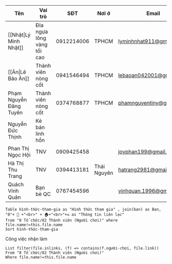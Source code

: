 | Tên                    | Vai trò                    | SĐT        | Nơi ở       | Email                    | Ngày sinh  |
| ---------------------- | -------------------------- | ---------- | ----------- | ------------------------ | ---------- |
| [[Nhật\|Lý Minh Nhật]] | Đỉa ngựa lông vàng tối cao | 0912214006 | TPHCM       | lyminhnhat911@gmail.com  | 09/11/1992 |
| [[Ân\|Lê Bảo Ân]]      | Thành viên nòng cốt        | 0941546494 | TPHCM       | lebaoan042001@gmail.com  | 04/04/2001 |
| Phạm Nguyễn Đăng Tuyên | Thành viên nòng cốt        | 0374768877 | TPHCM       | phamnguyentiny@gmail.com |            |
| Nguyễn Đức Thịnh       | Kẻ bán linh hồn            |            |             |                          |            |
| Phan Thị Ngọc Hội      | TNV                        | 0909425458 |             | joyphan199@gmail.com     | 1981       |
| Hà Thị Thu Trang       | TNV                        | 0394413181 | Thái Nguyên | hatrang2981@gmail.com    | 1981       | 
| Quách Vinh Quân        | Bạn bè QC                  | 0767454596 |             | vinhquan.1996@gmail.com  | 1996       |

```dataview 
Table hình-thức-tham-gia as "Hình thức tham gia" , join(ban) as Ban, "0"+ 📱 +"<br>" + 🏠+"<br>"+✉ as "Thông tin liên lạc"
from "8 Tổ chức/82 Thành viên (Người chơi)" where file.name!=this.file.name
Sort hình-thức-tham-gia
```
Công việc nhận làm
```dataview 
List filter(file.inlinks, (f) => contains(f.người-chơi, file.link))
From "8 Tổ chức/82 Thành viên (Người chơi)"
Where file.name!=this.file.name 
```